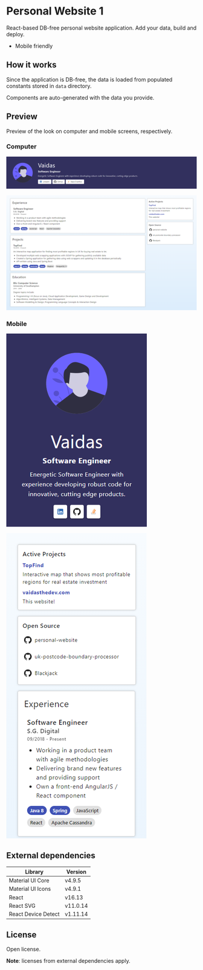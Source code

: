 # Personal Website 1

React-based DB-free personal website application. Add your data, build and deploy.

- Mobile friendly

## How it works

Since the application is DB-free, the data is loaded from populated constants stored in `data` directory.

Components are auto-generated with the data you provide.

## Preview

Preview of the look on computer and mobile screens, respectively.

### Computer
<p align="center">
  <img src="src/images/web-banner.png">
</p>
<p align="center">
  <img src="src/images/web-body.png">
</p>

### Mobile
<p>
  <img src="src/images/mobile-banner.png">
</p>
<p>
  <img src="src/images/mobile-body.png">
</p>

## External dependencies
| Library             | Version   |
|---------------------|-----------|
| Material UI Core    | v4.9.5    |
| Material UI Icons   | v4.9.1    |
| React               | v16.13    |
| React SVG           | v11.0.14  |
| React Device Detect | v1.11.14  |

## License
Open license.

**Note**: licenses from external dependencies apply.
